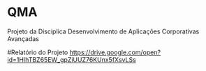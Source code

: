 # QMA
Projeto da Disciplica Desenvolvimento de Aplicações Corporativas Avançadas


#Relatório do Projeto
https://drive.google.com/open?id=1HIhTBZ65EW_gpZiUUZ76KUnx5fXsvLSs
